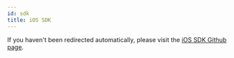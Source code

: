 ```yaml
---
id: sdk
title: iOS SDK
---
```


<script>window.location = "https://github.com/kinecosystem/kin-ios";</script>

If you haven't been redirected automatically, please visit the [iOS SDK Github page](https://github.com/kinecosystem/kin-ios).
